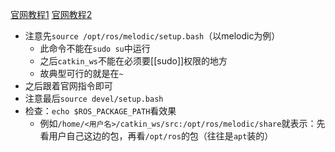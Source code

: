 [官网教程1](http://wiki.ros.org/ROS/Tutorials/InstallingandConfiguringROSEnvironment)
[官网教程2](http://wiki.ros.org/catkin/Tutorials/create_a_workspace)
- 注意先`source /opt/ros/melodic/setup.bash`（以melodic为例）
  - 此命令不能在`sudo su`中运行
  - 之后`catkin_ws`不能在必须要[[sudo]]权限的地方
  - 故典型可行的就是在`~`
- 之后跟着官网指令即可
- 注意最后`source devel/setup.bash`
- 检查：`echo $ROS_PACKAGE_PATH`看效果
  - 例如`/home/<用户名>/catkin_ws/src:/opt/ros/melodic/share`就表示：先看用户自己这边的包，再看`/opt/ros`的包（往往是`apt`装的）